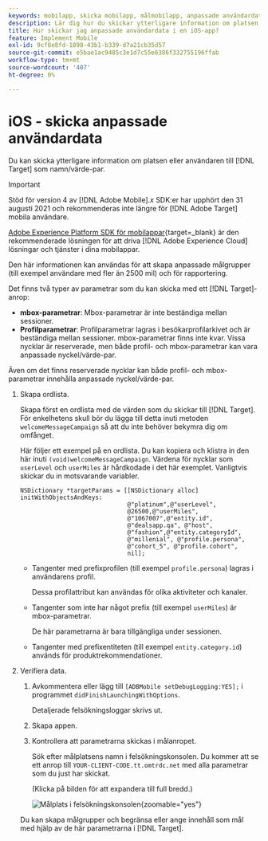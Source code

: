 ```yaml
---
keywords: mobilapp, skicka mobilapp, målmobilapp, anpassade användardata för mobilapp, anpassade data för mobilapp
description: Lär dig hur du skickar ytterligare information om platsen eller användaren till  [!DNL Adobe Target] som namn/värde-par för att hjälpa dig att skapa anpassade målgrupper.
title: Hur skickar jag anpassade användardata i en iOS-app?
feature: Implement Mobile
exl-id: 9cf8e8fd-1898-43b1-b339-d7a21cb35d57
source-git-commit: e5bae1ac9485c3e1d7c55e6386f332755196ffab
workflow-type: tm+mt
source-wordcount: '407'
ht-degree: 0%

---
```


# iOS - skicka anpassade användardata

Du kan skicka ytterligare information om platsen eller användaren till [!DNL Target] som namn/värde-par.

>[!IMPORTANT]
>
>Stöd för version 4 av [!DNL Adobe Mobile].*x* SDK:er har upphört den 31 augusti 2021 och rekommenderas inte längre för [!DNL Adobe Target] mobila användare.
>
>[Adobe Experience Platform SDK för mobilappar](https://developer.adobe.com/client-sdks/documentation/){target=_blank} är den rekommenderade lösningen för att driva [!DNL Adobe Experience Cloud] lösningar och tjänster i dina mobilappar.

Den här informationen kan användas för att skapa anpassade målgrupper (till exempel användare med fler än 2500 mil) och för rapportering.

Det finns två typer av parametrar som du kan skicka med ett [!DNL Target]-anrop:

* **mbox-parametrar**: Mbox-parametrar är inte beständiga mellan sessioner.
* **Profilparametrar**: Profilparametrar lagras i besökarprofilarkivet och är beständiga mellan sessioner. mbox-parametrar finns inte kvar. Vissa nycklar är reserverade, men både profil- och mbox-parametrar kan vara anpassade nyckel/värde-par.

Även om det finns reserverade nycklar kan både profil- och mbox-parametrar innehålla anpassade nyckel/värde-par.

1. Skapa ordlista.

   Skapa först en ordlista med de värden som du skickar till [!DNL Target]. För enkelhetens skull bör du lägga till detta inuti metoden `welcomeMessageCampaign` så att du inte behöver bekymra dig om omfånget.

   Här följer ett exempel på en ordlista. Du kan kopiera och klistra in den här inuti `(void)welcomeMessageCampaign`. Värdena för nycklar som `userLevel` och `userMiles` är hårdkodade i det här exemplet. Vanligtvis skickar du in motsvarande variabler.

   ```
   NSDictionary *targetParams = [[NSDictionary alloc] initWithObjectsAndKeys: 
                                 @"platinum",@"userLevel", 
                                 @26500,@"userMiles", 
                                 @"1067007",@"entity.id", 
                                 @"dealsapp.qa", @"host", 
                                 @"fashion",@"entity.categoryId", 
                                 @"millenial", @"profile.persona", 
                                 @"cohort_5", @"profile.cohort", 
                                 nil];
   ```

   * Tangenter med prefixprofilen (till exempel `profile.persona`) lagras i användarens profil.

     Dessa profilattribut kan användas för olika aktiviteter och kanaler.

   * Tangenter som inte har något prefix (till exempel `userMiles`) är mbox-parametrar.

     De här parametrarna är bara tillgängliga under sessionen.

   * Tangenter med prefixentiteten (till exempel `entity.category.id`) används för produktrekommendationer.

1. Verifiera data.
   1. Avkommentera eller lägg till `[ADBMobile setDebugLogging:YES];` i programmet `didFinishLaunchingWithOptions`.

      Detaljerade felsökningsloggar skrivs ut.
   1. Skapa appen.
   1. Kontrollera att parametrarna skickas i målanropet.

      Sök efter målplatsens namn i felsökningskonsolen. Du kommer att se ett anrop till `YOUR-CLIENT-CODE.tt.omtrdc.net` med alla parametrar som du just har skickat.

      (Klicka på bilden för att expandera till full bredd.)

      ![Målplats i felsökningskonsolen](/help/dev/implement/mobile/assets/mobile-debug.png "Målplats i felsökningskonsolen"){zoomable="yes"}

   Du kan skapa målgrupper och begränsa eller ange innehåll som mål med hjälp av de här parametrarna i [!DNL Target].
